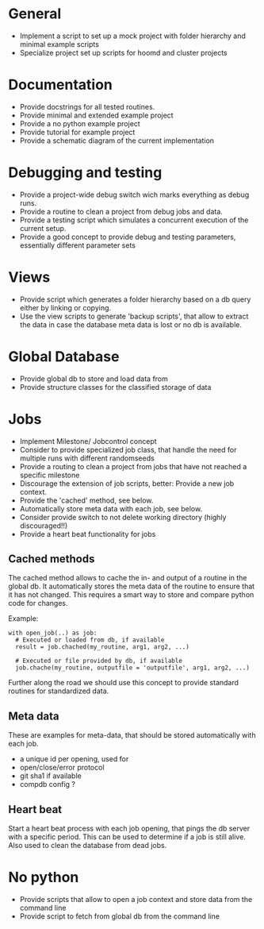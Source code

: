 # General

  * Implement a script to set up a mock project with folder hierarchy and minimal example scripts
  * Specialize project set up scripts for hoomd and cluster projects

# Documentation

  * Provide docstrings for all tested routines.
  * Provide minimal and extended example project
  * Provide a no python example project
  * Provide tutorial for example project
  * Provide a schematic diagram of the current implementation

# Debugging and testing

  * Provide a project-wide debug switch wich marks everything as debug runs.
  * Provide a routine to clean a project from debug jobs and data.
  * Provide a testing script which simulates a concurrent execution of the current setup.
  * Provide a good concept to provide debug and testing parameters, essentially different parameter sets

# Views

  * Provide script which generates a folder hierarchy based on a db query either by linking or copying.
  * Use the view scripts to generate 'backup scripts', that allow to  extract the data in case the database meta data is lost or no db is available.

# Global Database

  * Provide global db to store and load data from
  * Provide structure classes for the classified storage of data

# Jobs

  * Implement Milestone/ Jobcontrol concept
  * Consider to provide specialized job class, that handle the need for multiple runs with different randomseeds
  * Provide a routing to clean a project from jobs that have not reached a specific milestone
  * Discourage the extension of job scripts, better: Provide a new job context.
  * Provide the 'cached' method, see below.
  * Automatically store meta data with each job, see below.
  * Consider provide switch to not delete working directory (highly discouraged!!)
  * Provide a heart beat functionality for jobs

## Cached methods

The cached method allows to cache the in- and output of a routine in the global db.
It automatically stores the meta data of the routine to ensure that it has not changed.
This requires a smart way to store and compare python code for changes.

Example:
  
    with open_job(..) as job:
      # Executed or loaded from db, if available
      result = job.chached(my_routine, arg1, arg2, ...)  

      # Executed or file provided by db, if available
      job.chache(my_routine, outputfile = 'outputfile', arg1, arg2, ...)

Further along the road we should use this concept to provide standard routines for standardized data.

## Meta data
  
These are examples for meta-data, that should be stored automatically with each job.

  * a unique id per opening, used for
  * open/close/error protocol
  * git sha1 if available
  * compdb config ?

## Heart beat

Start a heart beat process with each job opening, that pings the db server with a specific period.
This can be used to determine if a job is still alive.
Also used to clean the database from dead jobs.

# No python

  * Provide scripts that allow to open a job context and store data from the command line
  * Provide script to fetch from global db from the command line
